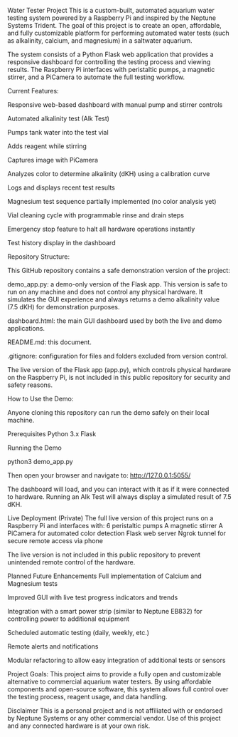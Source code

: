 Water Tester Project
This is a custom-built, automated aquarium water testing system powered by a Raspberry Pi and inspired by the Neptune Systems Trident. The goal of this project is to create an open, affordable, and fully customizable platform for performing automated water tests (such as alkalinity, calcium, and magnesium) in a saltwater aquarium.

The system consists of a Python Flask web application that provides a responsive dashboard for controlling the testing process and viewing results. The Raspberry Pi interfaces with peristaltic pumps, a magnetic stirrer, and a PiCamera to automate the full testing workflow.




Current Features:

Responsive web-based dashboard with manual pump and stirrer controls

Automated alkalinity test (Alk Test)

Pumps tank water into the test vial

Adds reagent while stirring

Captures image with PiCamera

Analyzes color to determine alkalinity (dKH) using a calibration curve

Logs and displays recent test results

Magnesium test sequence partially implemented (no color analysis yet)

Vial cleaning cycle with programmable rinse and drain steps

Emergency stop feature to halt all hardware operations instantly

Test history display in the dashboard



Repository Structure:

This GitHub repository contains a safe demonstration version of the project:

demo_app.py: a demo-only version of the Flask app. This version is safe to run on any machine and does not control any physical hardware. It simulates the GUI experience and always returns a demo alkalinity value (7.5 dKH) for demonstration purposes.

dashboard.html: the main GUI dashboard used by both the live and demo applications.

README.md: this document.

.gitignore: configuration for files and folders excluded from version control.



The live version of the Flask app (app.py), which controls physical hardware on the Raspberry Pi, is not included in this public repository for security and safety reasons.

How to Use the Demo:

Anyone cloning this repository can run the demo safely on their local machine.

Prerequisites
Python 3.x
Flask



Running the Demo

python3 demo_app.py

Then open your browser and navigate to:
http://127.0.0.1:5055/

The dashboard will load, and you can interact with it as if it were connected to hardware. Running an Alk Test will always display a simulated result of 7.5 dKH.



Live Deployment (Private)
The full live version of this project runs on a Raspberry Pi and interfaces with:
6 peristaltic pumps
A magnetic stirrer
A PiCamera for automated color detection
Flask web server
Ngrok tunnel for secure remote access via phone



The live version is not included in this public repository to prevent unintended remote control of the hardware.


Planned Future Enhancements
Full implementation of Calcium and Magnesium tests


Improved GUI with live test progress indicators and trends


Integration with a smart power strip (similar to Neptune EB832) for controlling power to additional equipment


Scheduled automatic testing (daily, weekly, etc.)


Remote alerts and notifications


Modular refactoring to allow easy integration of additional tests or sensors


Project Goals: 
This project aims to provide a fully open and customizable alternative to commercial aquarium water testers. By using affordable components and open-source software, this system allows full control over the testing process, reagent usage, and data handling.



Disclaimer
This is a personal project and is not affiliated with or endorsed by Neptune Systems or any other commercial vendor. Use of this project and any connected hardware is at your own risk.